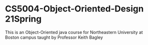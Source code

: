 # CS5004-Object-Oriented-Design 21Spring
This is an Object-Oriented java course for Northeastern University at Boston campus taught by Professor Keith Bagley


